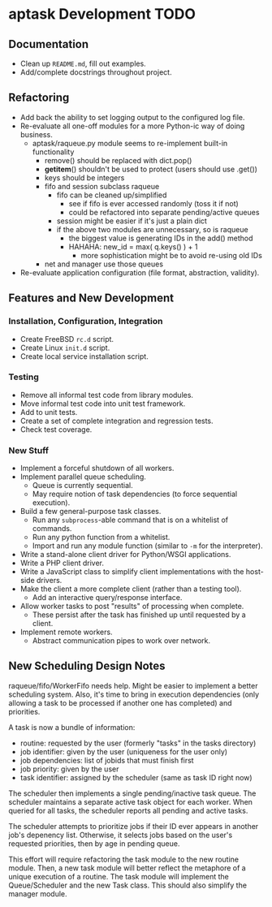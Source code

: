 aptask Development TODO
=======================

Documentation
-------------

- Clean up `README.md`, fill out examples.
- Add/complete docstrings throughout project.

Refactoring
-----------

- Add back the ability to set logging output to the configured log file.
- Re-evaluate all one-off modules for a more Python-ic way of doing business.
  - aptask/raqueue.py module seems to re-implement built-in functionality
    - remove() should be replaced with dict.pop()
    - __getitem__() shouldn't be used to protect (users should use .get())
    - keys should be integers
    - fifo and session subclass raqueue
      - fifo can be cleaned up/simplified
        - see if fifo is ever accessed randomly (toss it if not)
        - could be refactored into separate pending/active queues
      - session might be easier if it's just a plain dict
      - if the above two modules are unnecessary, so is raqueue
        - the biggest value is generating IDs in the add() method
        - HAHAHA: new_id = max( q.keys() ) + 1
          - more sophistication might be to avoid re-using old IDs
    - net and manager use those queues
- Re-evaluate application configuration (file format, abstraction, validity).

Features and New Development
----------------------------

### Installation, Configuration, Integration

- Create FreeBSD `rc.d` script.
- Create Linux `init.d` script.
- Create local service installation script.

### Testing

- Remove all informal test code from library modules.
- Move informal test code into unit test framework.
- Add to unit tests.
- Create a set of complete integration and regression tests.
- Check test coverage.

### New Stuff

- Implement a forceful shutdown of all workers.
- Implement parallel queue scheduling.
  - Queue is currently sequential.
  - May require notion of task dependencies (to force sequential execution).
- Build a few general-purpose task classes.
  - Run any `subprocess`-able command that is on a whitelist of commands.
  - Run any python function from a whitelist.
  - Import and run any module function (similar to `-m` for the interpreter).
- Write a stand-alone client driver for Python/WSGI applications.
- Write a PHP client driver.
- Write a JavaScript class to simplify client implementations with the
  host-side drivers.
- Make the client a more complete client (rather than a testing tool).
  - Add an interactive query/response interface.
- Allow worker tasks to post "results" of processing when complete.
  - These persist after the task has finished up until requested by a client.
- Implement remote workers.
  - Abstract communication pipes to work over network.

New Scheduling Design Notes
---------------------------

raqueue/fifo/WorkerFifo needs help.  Might be easier to implement a better
scheduling system.  Also, it's time to bring in execution dependencies (only
allowing a task to be processed if another one has completed) and priorities.

A task is now a bundle of information:

- routine: requested by the user (formerly "tasks" in the tasks directory)
- job identifier: given by the user (uniqueness for the user only)
- job dependencies: list of jobids that must finish first
- job priority: given by the user
- task identifier: assigned by the scheduler (same as task ID right now)

The scheduler then implements a single pending/inactive task queue.  The
scheduler maintains a separate active task object for each worker.  When
queried for all tasks, the scheduler reports all pending and active tasks.

The scheduler attempts to prioritize jobs if their ID ever appears in another
job's depenency list.  Otherwise, it selects jobs based on the user's
requested priorities, then by age in pending queue.

This effort will require refactoring the task module to the new routine
module.  Then, a new task module will better reflect the metaphore of a unique
execution of a routine.  The task module will implement the Queue/Scheduler
and the new Task class.  This should also simplify the manager module.


